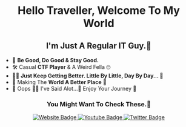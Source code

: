  
<h1 align="center"> Hello Traveller, Welcome To My World  </h1>

<h2 align="center"> I'm Just A Regular IT Guy.🤫 </h2>

- 🤝 **Be Good, Do Good & Stay Good.**
- 🛠️ Casual **CTF Player** & A Weird Fella 🙄 
- 🏋🏻 **Just Keep Getting Better. Little By Little, Day By Day... 🥳**
- 🥅 Making The **World A Better Place** 🤗 
- 🤡 Oops 🤦‍♂️ I've Said Alot...🤭 Enjoy Your Journey 🥳

<h3 align="center"> You Might Want To Check These.🤫 </h3>

<div id="badges" align="center">
  <a href="https://r0b0tg4ng.github.io/">
    <img src="https://img.shields.io/badge/website-000000?style=for-the-badge&logo=About.me&logoColor=gold" alt="Website Badge"/>
  </a>
  <a href="https://www.youtube.com/channel/UCSY-pfwuYspZFlRsO7vBfIQ/">
    <img src="https://img.shields.io/badge/YouTube-red?style=for-the-badge&logo=youtube&logoColor=white" alt="Youtube Badge"/>
  </a>
  <a href="https://twitter.com/r0b0tg4ng/">
    <img src="https://img.shields.io/badge/Twitter-blue?style=for-the-badge&logo=twitter&logoColor=white" alt="Twitter Badge"/>
  </a>
</div>
